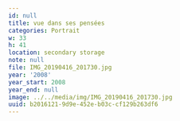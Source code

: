 ```yaml
---
id: null
title: vue dans ses pensées
categories: Portrait
w: 33
h: 41
location: secondary storage
note: null
file: IMG_20190416_201730.jpg
year: '2008'
year_start: 2008
year_end: null
image: ../../media/img/IMG_20190416_201730.jpg
uuid: b2016121-9d9e-452e-b03c-cf129b263df6
---
```


